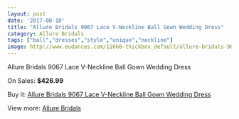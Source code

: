 ```yaml
---
layout: post
date: '2017-08-18'
title: "Allure Bridals 9067 Lace V-Neckline Ball Gown Wedding Dress"
category: Allure Bridals
tags: ["ball","dresses","style","unique","neckline"]
image: http://www.eudances.com/11660-thickbox_default/allure-bridals-9067-lace-v-neckline-ball-gown-wedding-dress.jpg
---
```

Allure Bridals 9067 Lace V-Neckline Ball Gown Wedding Dress

On Sales: **$426.99**
<a href="https://www.eudances.com/en/allure-bridals/3687-allure-bridals-9067-lace-v-neckline-ball-gown-wedding-dress.html"><amp-img layout="responsive" width="600" height="600" src="//www.eudances.com/11660-thickbox_default/allure-bridals-9067-lace-v-neckline-ball-gown-wedding-dress.jpg" alt="Allure Bridals 9067 Lace V-Neckline Ball Gown Wedding Dress 0" /></a>
<a href="https://www.eudances.com/en/allure-bridals/3687-allure-bridals-9067-lace-v-neckline-ball-gown-wedding-dress.html"><amp-img layout="responsive" width="600" height="600" src="//www.eudances.com/11663-thickbox_default/allure-bridals-9067-lace-v-neckline-ball-gown-wedding-dress.jpg" alt="Allure Bridals 9067 Lace V-Neckline Ball Gown Wedding Dress 1" /></a>
<a href="https://www.eudances.com/en/allure-bridals/3687-allure-bridals-9067-lace-v-neckline-ball-gown-wedding-dress.html"><amp-img layout="responsive" width="600" height="600" src="//www.eudances.com/11662-thickbox_default/allure-bridals-9067-lace-v-neckline-ball-gown-wedding-dress.jpg" alt="Allure Bridals 9067 Lace V-Neckline Ball Gown Wedding Dress 2" /></a>
<a href="https://www.eudances.com/en/allure-bridals/3687-allure-bridals-9067-lace-v-neckline-ball-gown-wedding-dress.html"><amp-img layout="responsive" width="600" height="600" src="//www.eudances.com/11661-thickbox_default/allure-bridals-9067-lace-v-neckline-ball-gown-wedding-dress.jpg" alt="Allure Bridals 9067 Lace V-Neckline Ball Gown Wedding Dress 3" /></a>

Buy it: [Allure Bridals 9067 Lace V-Neckline Ball Gown Wedding Dress](https://www.eudances.com/en/allure-bridals/3687-allure-bridals-9067-lace-v-neckline-ball-gown-wedding-dress.html "Allure Bridals 9067 Lace V-Neckline Ball Gown Wedding Dress")

View more: [Allure Bridals](https://www.eudances.com/en/2-allure-bridals "Allure Bridals")
